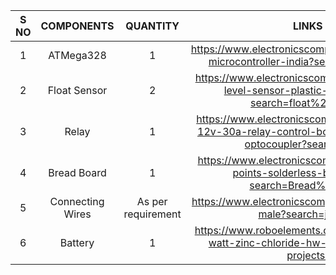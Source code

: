| S NO | COMPONENTS | QUANTITY | LINKS |
| :---: | :---: | :---: | :---: | 
|1|ATMega328|1|https://www.electronicscomp.com/atmega328p-microcontroller-india?search=atmega328|
|2|Float Sensor|2|https://www.electronicscomp.com/p31-water-level-sensor-plastic-float-switch?search=float%20sensor|
|3|Relay|1|https://www.electronicscomp.com/1-channel-12v-30a-relay-control-board-module-with-optocoupler?search=Relay|
|4|Bread Board|1|https://www.electronicscomp.com/gl12-840-points-solderless-breadboard?search=Bread%20board|
|5|Connecting Wires|As per requirement|https://www.electronicscomp.com/jumper-wire-male?search=jumper|
|6|Battery|1|https://www.roboelements.com/product/9v-hi-watt-zinc-chloride-hw-battery-for-diy-projects/|
